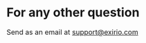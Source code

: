 # For any other question

<p dir="ltr"><span style="font-size: 16px;">Send as an email at&nbsp;</span><a href="mailto:support@exirio.com"><span style="font-size: 16px;">support@exirio.com</span></a> <a href="mailto:support@exirio.com"></a><span style="font-size:14px;line-height:107%;font-family:color:#131C3C;"><a href="mailto:support@exirio.com"></a></span></p>